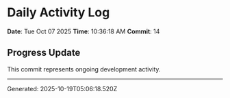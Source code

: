 # Daily Activity Log

**Date**: Tue Oct 07 2025
**Time**: 10:36:18 AM
**Commit**: 14

## Progress Update

This commit represents ongoing development activity.

---
Generated: 2025-10-19T05:06:18.520Z
